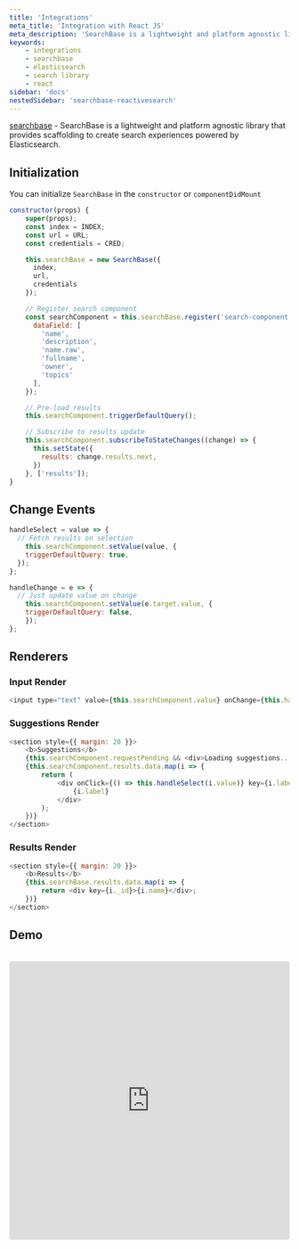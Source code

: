 ```yaml
---
title: 'Integrations'
meta_title: 'Integration with React JS'
meta_description: 'SearchBase is a lightweight and platform agnostic library that provides scaffolding to create search experiences powered by Elasticsearch.'
keywords:
    - integrations
    - searchbase
    - elasticsearch
    - search library
    - react
sidebar: 'docs'
nestedSidebar: 'searchbase-reactivesearch'
---
```


[searchbase](https://github.com/appbaseio/searchbox/tree/master/packages/searchbase) - SearchBase is a lightweight and platform agnostic library that provides scaffolding to create search experiences powered by Elasticsearch.

## Initialization

You can initialize `SearchBase` in the `constructor` or `componentDidMount`

```js
constructor(props) {
    super(props);
    const index = INDEX;
    const url = URL;
    const credentials = CRED;

    this.searchBase = new SearchBase({
      index,
      url,
      credentials
    });

    // Register search component
    const searchComponent = this.searchBase.register('search-component', {
      dataField: [
        'name',
        'description',
        'name.raw',
        'fullname',
        'owner',
        'topics'
      ],
    });

    // Pre-load results
    this.searchComponent.triggerDefaultQuery();

    // Subscribe to results update
    this.searchComponent.subscribeToStateChanges((change) => {
      this.setState({
        results: change.results.next,
      })
    }, ['results']);
}
```

## Change Events

```js
handleSelect = value => {
  // Fetch results on selection
	this.searchComponent.setValue(value, {
    triggerDefaultQuery: true,
  });
};

handleChange = e => {
  // Just update value on change
	this.searchComponent.setValue(e.target.value, {
    triggerDefaultQuery: false,
	});
};
```

## Renderers

### Input Render

```js
<input type="text" value={this.searchComponent.value} onChange={this.handleChange} />
```

### Suggestions Render

```js
<section style={{ margin: 20 }}>
	<b>Suggestions</b>
	{this.searchComponent.requestPending && <div>Loading suggestions...</div>}
	{this.searchComponent.results.data.map(i => {
		return (
			<div onClick={() => this.handleSelect(i.value)} key={i.label}>
				{i.label}
			</div>
		);
	})}
</section>
```

### Results Render

```js
<section style={{ margin: 20 }}>
	<b>Results</b>
	{this.searchBase.results.data.map(i => {
		return <div key={i._id}>{i.name}</div>;
	})}
</section>
```

## Demo
<br />

<iframe src="https://codesandbox.io/embed/github/appbaseio/searchbase/tree/master/packages/searchbase/examples/with-react" style="width:100%; height:500px; border:0; border-radius: 4px; overflow:hidden;" sandbox="allow-modals allow-forms allow-popups allow-scripts allow-same-origin"></iframe>
